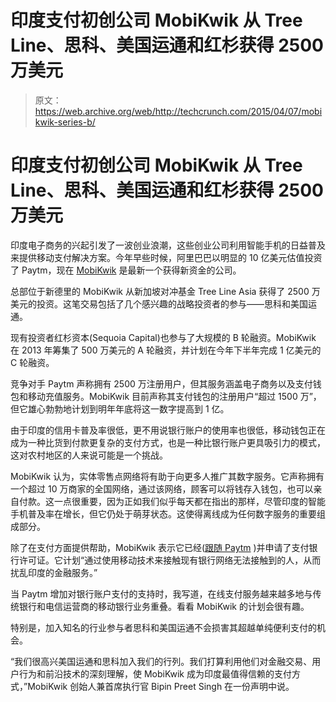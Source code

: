 # 印度支付初创公司 MobiKwik 从 Tree Line、思科、美国运通和红杉获得 2500 万美元

> 原文：<https://web.archive.org/web/http://techcrunch.com/2015/04/07/mobikwik-series-b/>

# 印度支付初创公司 MobiKwik 从 Tree Line、思科、美国运通和红杉获得 2500 万美元

印度电子商务的兴起引发了一波创业浪潮，这些创业公司利用智能手机的日益普及来提供移动支付解决方案。今年早些时候，阿里巴巴以明显的 10 亿美元估值投资了 Paytm，现在 [MobiKwik](https://web.archive.org/web/20230316042233/https://www.mobikwik.com/) 是最新一个获得新资金的公司。

总部位于新德里的 MobiKwik 从新加坡对冲基金 Tree Line Asia 获得了 2500 万美元的投资。这笔交易包括了几个感兴趣的战略投资者的参与——思科和美国运通。

现有投资者红杉资本(Sequoia Capital)也参与了大规模的 B 轮融资。MobiKwik 在 2013 年筹集了 500 万美元的 A 轮融资，并计划在今年下半年完成 1 亿美元的 C 轮融资。

竞争对手 Paytm 声称拥有 2500 万注册用户，但其服务涵盖电子商务以及支付钱包和移动充值服务。MobiKwik 目前声称其支付钱包的注册用户“超过 1500 万”，但它雄心勃勃地计划到明年年底将这一数字提高到 1 亿。

由于印度的信用卡普及率很低，更不用说银行账户的使用率也很低，移动钱包正在成为一种比货到付款更复杂的支付方式，也是一种比银行账户更具吸引力的模式，这对农村地区的人来说可能是一个挑战。

MobiKwik 认为，实体零售点网络将有助于向更多人推广其数字服务。它声称拥有一个超过 10 万商家的全国网络，通过该网络，顾客可以将钱存入钱包，也可以亲自付款。这一点很重要，因为正如我们似乎每天都在指出的那样，尽管印度的智能手机普及率在增长，但它仍处于萌芽状态。这使得离线成为任何数字服务的重要组成部分。

除了在支付方面提供帮助，MobiKwik 表示它已经([跟随 Paytm](https://web.archive.org/web/20230316042233/http://articles.economictimes.indiatimes.com/2014-12-19/news/57233469_1_paytm-airtel-money-singapore-inc) )并申请了支付银行许可证。它计划“通过使用移动技术来接触现有银行网络无法接触到的人，从而扰乱印度的金融服务。”

当 Paytm 增加对银行账户支付的支持时，我写道，在线支付服务越来越多地与传统银行和电信运营商的移动银行业务重叠。看看 MobiKwik 的计划会很有趣。

特别是，加入知名的行业参与者思科和美国运通不会损害其超越单纯便利支付的机会。

“我们很高兴美国运通和思科加入我们的行列。我们打算利用他们对金融交易、用户行为和前沿技术的深刻理解，使 MobiKwik 成为印度最值得信赖的支付方式，”MobiKwik 创始人兼首席执行官 Bipin Preet Singh 在一份声明中说。